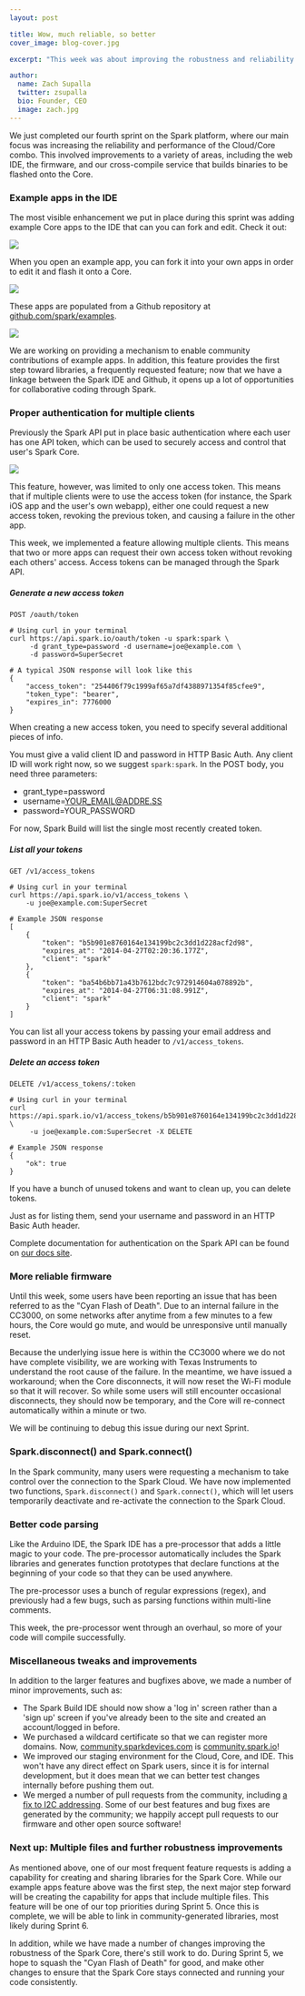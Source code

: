 ```yaml
---
layout: post

title: Wow, much reliable, so better
cover_image: blog-cover.jpg

excerpt: "This week was about improving the robustness and reliability of the Spark Cloud and our firmware."

author:
  name: Zach Supalla
  twitter: zsupalla
  bio: Founder, CEO
  image: zach.jpg
---
```


We just completed our fourth sprint on the Spark platform, where our main focus was increasing the reliability and performance of the Cloud/Core combo. This involved improvements to a variety of areas, including the web IDE, the firmware, and our cross-compile service that builds binaries to be flashed onto the Core.

### Example apps in the IDE

The most visible enhancement we put in place during this sprint was adding example Core apps to the IDE that can you can fork and edit. Check it out:

<div class="full zoomable"><img src="/images/example-apps.png"></div>

When you open an example app, you can fork it into your own apps in order to edit it and flash it onto a Core.

<div class="full zoomable"><img src="/images/fork.png"></div>

These apps are populated from a Github repository at [github.com/spark/examples](http://www.github.com/spark/examples).

<div class="full zoomable"><img src="/images/github-examples.png"></div>

We are working on providing a mechanism to enable community contributions of example apps. In addition, this feature provides the first step toward libraries, a frequently requested feature; now that we have a linkage between the Spark IDE and Github, it opens up a lot of opportunities for collaborative coding through Spark.

### Proper authentication for multiple clients

Previously the Spark API put in place basic authentication where each user has one API token, which can be used to securely access and control that user's Spark Core.

<div class="full zoomable"><img src="/images/access-token.png"></div>

This feature, however, was limited to only one access token. This means that if multiple clients were to use the access token (for instance, the Spark iOS app and the user's own webapp), either one could request a new access token, revoking the previous token, and causing a failure in the other app.

This week, we implemented a feature allowing multiple clients. This means that two or more apps can request their own access token without revoking each others' access. Access tokens can be managed through the Spark API.

##### Generate a new access token

    POST /oauth/token

    # Using curl in your terminal
    curl https://api.spark.io/oauth/token -u spark:spark \
         -d grant_type=password -d username=joe@example.com \
         -d password=SuperSecret

    # A typical JSON response will look like this
    {
        "access_token": "254406f79c1999af65a7df4388971354f85cfee9",
        "token_type": "bearer",
        "expires_in": 7776000
    }

When creating a new access token, you need to specify several additional pieces of info.

You must give a valid client ID and password in HTTP Basic Auth.
Any client ID will work right now, so we suggest `spark:spark`.
In the POST body, you need three parameters:

* grant_type=password
* username=YOUR_EMAIL@ADDRE.SS
* password=YOUR_PASSWORD

For now, Spark Build will list the single most recently created token.


##### List all your tokens

    GET /v1/access_tokens

    # Using curl in your terminal
    curl https://api.spark.io/v1/access_tokens \
        -u joe@example.com:SuperSecret

    # Example JSON response
    [
        {
            "token": "b5b901e8760164e134199bc2c3dd1d228acf2d98",
            "expires_at": "2014-04-27T02:20:36.177Z",
            "client": "spark"
        },
        {
            "token": "ba54b6bb71a43b7612bdc7c972914604a078892b",
            "expires_at": "2014-04-27T06:31:08.991Z",
            "client": "spark"
        }
    ]

You can list all your access tokens by passing your email address and password
in an HTTP Basic Auth header to `/v1/access_tokens`.


##### Delete an access token


    DELETE /v1/access_tokens/:token

    # Using curl in your terminal
    curl https://api.spark.io/v1/access_tokens/b5b901e8760164e134199bc2c3dd1d228acf2d98 \
         -u joe@example.com:SuperSecret -X DELETE

    # Example JSON response
    {
        "ok": true
    }


If you have a bunch of unused tokens and want to clean up, you can delete tokens.

Just as for listing them, send your username and password in an HTTP Basic Auth header.

Complete documentation for authentication on the Spark API can be found on [our docs site](http://docs.spark.io/#/api/spark-cloud-api-authentication).

### More reliable firmware

Until this week, some users have been reporting an issue that has been referred to as the "Cyan Flash of Death". Due to an internal failure in the CC3000, on some networks after anytime from a few minutes to a few hours, the Core would go mute, and would be unresponsive until manually reset.

Because the underlying issue here is within the CC3000 where we do not have complete visibility, we are working with Texas Instruments to understand the root cause of the failure. In the meantime, we have issued a workaround; when the Core disconnects, it will now reset the Wi-Fi module so that it will recover. So while some users will still encounter occasional disconnects, they should now be temporary, and the Core will re-connect automatically within a minute or two.

We will be continuing to debug this issue during our next Sprint.

### Spark.disconnect() and Spark.connect()

In the Spark community, many users were requesting a mechanism to take control over the connection to the Spark Cloud. We have now implemented two functions, `Spark.disconnect()` and `Spark.connect()`, which will let users temporarily deactivate and re-activate the connection to the Spark Cloud.

### Better code parsing

Like the Arduino IDE, the Spark IDE has a pre-processor that adds a little magic to your code. The pre-processor automatically includes the Spark libraries and generates function prototypes that declare functions at the beginning of your code so that they can be used anywhere.

The pre-processor uses a bunch of regular expressions (regex), and previously had a few bugs, such as parsing functions within multi-line comments.

This week, the pre-processor went through an overhaul, so more of your code will compile successfully.

### Miscellaneous tweaks and improvements

In addition to the larger features and bugfixes above, we made a number of minor improvements, such as:

- The Spark Build IDE should now show a 'log in' screen rather than a 'sign up' screen if you've already been to the site and created an account/logged in before.
- We purchased a wildcard certificate so that we can register more domains. Now, [community.sparkdevices.com](http://community.sparkdevices.com) is [community.spark.io](http://community.spark.io)!
- We improved our staging environment for the Cloud, Core, and IDE. This won't have any direct effect on Spark users, since it is for internal development, but it does mean that we can better test changes internally before pushing them out.
- We merged a number of pull requests from the community, including [a fix to I2C addressing](https://community.spark.io/t/important-7-bit-i2c-addresses-are-now-working-01-24-2014/2376?u=zach). Some of our best features and bug fixes are generated by the community; we happily accept pull requests to our firmware and other open source software!

### Next up: Multiple files and further robustness improvements

As mentioned above, one of our most frequent feature requests is adding a capability for creating and sharing libraries for the Spark Core. While our example apps feature above was the first step, the next major step forward will be creating the capability for apps that include multiple files. This feature will be one of our top priorities during Sprint 5. Once this is complete, we will be able to link in community-generated libraries, most likely during Sprint 6.

In addition, while we have made a number of changes improving the robustness of the Spark Core, there's still work to do. During Sprint 5, we hope to squash the "Cyan Flash of Death" for good, and make other changes to ensure that the Spark Core stays connected and running your code consistently.